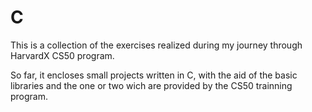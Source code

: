# C
This is a collection of the exercises realized during my journey through HarvardX CS50 program.

So far, it encloses small projects written in C, with the aid of the basic libraries and the one or two wich are provided by the CS50 trainning program.
